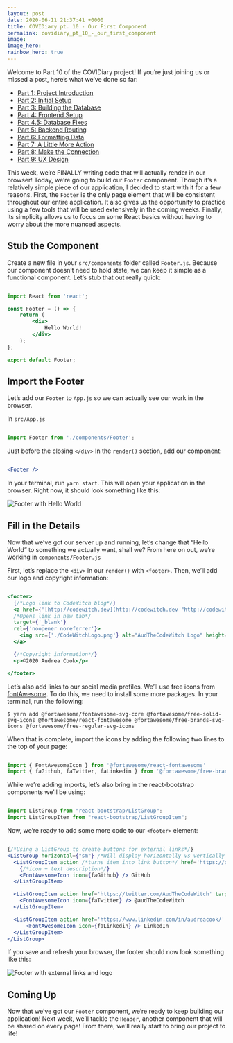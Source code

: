 ```yaml
---
layout: post
date: 2020-06-11 21:37:41 +0000
title: COVIDiary pt. 10 - Our First Component
permalink: covidiary_pt_10_-_our_first_component
image:
image_hero:
rainbow_hero: true
---
```

Welcome to Part 10 of the COVIDiary project! If you’re just joining us or missed a post, here’s what we’ve done so far:

* [Part 1: Project Introduction](https://www.codewitch.dev/covidiary_-_a_rails_react_project)
* [Part 2: Initial Setup](https://www.codewitch.dev/covidiary_part_2_-_initial_setup)
* [Part 3: Building the Database](https://www.codewitch.dev/covidiary_pt_3_-_building_the_database)
* [Part 4: Frontend Setup](https://www.codewitch.dev/covidiary_pt_4_-_frontend_setup)
* [Part 4.5: Database Fixes](https://www.codewitch.dev/covidiary_pt_4_5_-_database_fixes)
* [Part 5: Backend Routing](https://www.codewitch.dev/covidiary_pt_5_-_backend_routing)
* [Part 6: Formatting Data](https://www.codewitch.dev/covidiary_pt_6_-_formatting_data)
* [Part 7: A Little More Action](https://www.codewitch.dev/covidiary_pt_7_-_a_little_more_action)
* [Part 8: Make the Connection](https://www.codewitch.dev/covidiary_pt_8_-_make_the_connection)
* [Part 9: UX Design](https://www.codewitch.dev/covidiary_pt_9_-_ux_design)

This week, we’re FINALLY writing code that will actually render in our browser! Today, we’re going to build our `Footer` component. Though it’s a relatively simple piece of our application, I decided to start with it for a few reasons. First, the `Footer` is the only page element that will be consistent throughout our entire application. It also gives us the opportunity to practice using a few tools that will be used extensively in the coming weeks. Finally, its simplicity allows us to focus on some React basics without having to worry about the more nuanced aspects.

## Stub the Component

Create a new file in your `src/components` folder called `Footer.js`. Because our component doesn’t need to hold state, we can keep it simple as a functional component. Let’s stub that out really quick:

```jsx

import React from 'react';

const Footer = () => {
	return (
		<div>
			Hello World!
		</div>
    );
};

export default Footer;
```

## Import the Footer

Let’s add our `Footer` to `App.js` so we can actually see our work in the browser.

In `src/App.js`

```jsx

import Footer from './components/Footer';
```

Just before the closing `</div>` In the `render()` section, add our component:

```jsx

<Footer />
```

In your terminal, run `yarn start`. This will open your application in the browser. Right now, it should look something like this:

![Footer with Hello World](/images/footer1.png "Footer")

## Fill in the Details

Now that we’ve got our server up and running, let’s change that “Hello World” to something we actually want, shall we? From here on out, we’re working in `components/Footer.js`

First, let’s replace the `<div>` in our `render()` with `<footer>`. Then, we’ll add our logo and copyright information:

```jsx

<footer>
  {/*Logo link to CodeWitch blog*/}
  <a href={'[http://codewitch.dev](http://codewitch.dev "http://codewitch.dev")'}
  /*Opens link in new tab*/
  target={'_blank'}
  rel={'noopener noreferrer'}>
  	<img src={'./CodeWitchLogo.png'} alt="AudTheCodeWitch Logo" height='50px' />
  </a>

  {/*Copyright information*/}
  <p>©2020 Audrea Cook</p>

</footer>
```

Let’s also add links to our social media profiles. We’ll use free icons from [fontAwesome](https://fontawesome.com/). To do this, we need to install some more packages. In your terminal, run the following:

    $ yarn add @fortawesome/fontawesome-svg-core @fortawesome/free-solid-svg-icons @fortawesome/react-fontawesome @fortawesome/free-brands-svg-icons @fortawesome/free-regular-svg-icons

When that is complete, import the icons by adding the following two lines to the top of your page:

```jsx

import { FontAwesomeIcon } from '@fortawesome/react-fontawesome'
import { faGithub, faTwitter, faLinkedin } from '@fortawesome/free-brands-svg-icons'
```

While we’re adding imports, let’s also bring in the react-bootstrap components we’ll be using:

```jsx

import ListGroup from "react-bootstrap/ListGroup";
import ListGroupItem from "react-bootstrap/ListGroupItem";
```

Now, we’re ready to add some more code to our `<footer>` element:

```jsx

{/*Using a ListGroup to create buttons for external links*/}
<ListGroup horizontal={"sm"} /*Will display horizontally vs vertically for screens size sm and up*/>
  <ListGroupItem action /*turns item into link button*/ href='https://github.com/AudTheCodeWitch' target="_blank" rel={'noopener noreferrer'} >
    {/*icon + text description*/}
    <FontAwesomeIcon icon={faGithub} /> GitHub
  </ListGroupItem>

  <ListGroupItem action href='https://twitter.com/AudTheCodeWitch' target="_blank" rel={'noopener noreferrer'} >
    <FontAwesomeIcon icon={faTwitter} /> @audTheCodeWitch
  </ListGroupItem>

  <ListGroupItem action href='https://www.linkedin.com/in/audreacook/' target="_blank" rel={'noopener noreferrer'} >
	  <FontAwesomeIcon icon={faLinkedin} /> LinkedIn
  </ListGroupItem>
</ListGroup>
```

If you save and refresh your browser, the footer should now look something like this:

![Footer with external links and logo](/images/footer2.png "Finished footer")

## Coming Up

Now that we’ve got our `Footer` component, we’re ready to keep building our application! Next week, we’ll tackle the `Header`, another component that will be shared on every page! From there, we’ll really start to bring our project to life!
